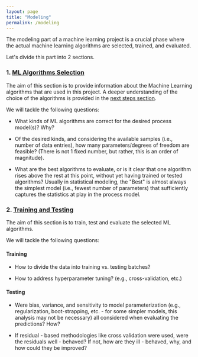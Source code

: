 ```yaml
---
layout: page
title: "Modeling"
permalink: /modeling
---
```


The modeling part of a machine learning project is a crucial phase where the actual machine learning algorithms are selected, trained, and evaluated.

Let's divide this part into 2 sections.

### 1. [ML Algorithms Selection](./ML_algorithm_selection.md)

The aim of this section is to provide information about the Machine Learning algorithms that are used in this project. A deeper understanding of the choice of the algorithms is provided in the [next steps section](../EDA/next_steps.md).

We will tackle the following questions:

- What kinds of ML algorithms are correct for the desired process model(s)? Why?

- Of the desired kinds, and considering the available samples (i.e., number of data entries), how many parameters/degrees of freedom are feasible? (There is not 1 fixed number, but rather, this is an order of magnitude).

- What are the best algorithms to evaluate, or is it clear that one algorithm rises above the rest at this point, without yet having trained or tested algorithms? Usually in statistical modeling, the "Best" is almost always the simplest model (i.e., fewest number of parameters) that sufficiently captures the statistics at play in the process model.

### 2. [Training and Testing](./training_testing.md)

The aim of this section is to train, test and evaluate the selected ML algorithms.

We will tackle the following questions:

#### Training

- How to divide the data into training vs. testing batches?

- How to address hyperparameter tuning? (e.g., cross-validation, etc.)

#### Testing

- Were bias, variance, and sensitivity to model parameterization (e.g., regularization, boot-strapping, etc. - for some simpler models, this analysis may not be necessary) all considered when evaluating the predictions? How?

- If residual - based methodologies like cross validation were used, were the residuals well - behaved? If not, how are they ill - behaved, why, and how could they be improved?
